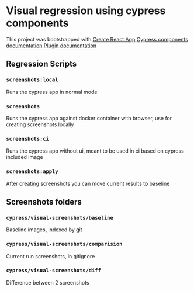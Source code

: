 # Visual regression using cypress components

This project was bootstrapped with [Create React App](https://github.com/facebook/create-react-app)
[Cypress components documentation](https://docs.cypress.io/guides/component-testing/overview)
[Plugin documentation](https://github.com/haim-io/cypress-image-diff)

## Regression Scripts

### `screenshots:local`

Runs the cypress app in normal mode

### `screenshots`

Runs the cypress app against docker container with browser, use for creating screenshots locally

### `screenshots:ci`

Runs the cypress app without ui, meant to be used in ci based on cypress included image

### `screenshots:apply`

After creating screenshots you can move current results to baseline

## Screenshots folders

### `cypress/visual-screenshots/baseline`

Baseline images, indexed by git

### `cypress/visual-screenshots/comparision`

Current run screenshots, in gitignore

### `cypress/visual-screenshots/diff`

Difference between 2 screenshots
